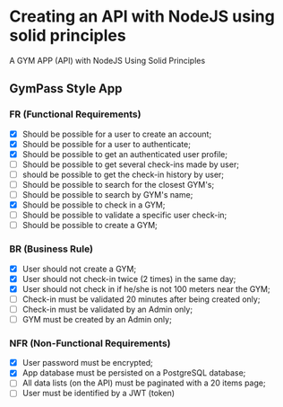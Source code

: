 # Creating an API with NodeJS using solid principles

A GYM APP (API) with NodeJS Using Solid Principles

## GymPass Style App

### FR (Functional Requirements)

- [x] Should be possible for a user to create an account;
- [x] Should be possible for a user to authenticate;
- [x] Should be possible to get an authenticated user profile;
- [ ] Should be possible to get several check-ins made by user;
- [ ] should be possible to get the check-in history by user;
- [ ] Should be possible to search for the closest GYM's;
- [ ] Should be possible to search by GYM's name;
- [x] Should be possible to check in a GYM;
- [ ] Should be possible to validate a specific user check-in;
- [ ] Should be possible to create a GYM;

### BR (Business Rule)

- [x] User should not create a GYM;
- [x] User should not check-in twice (2 times) in the same day;
- [x] User should not check in if he/she is not 100 meters near the GYM;
- [ ] Check-in must be validated 20 minutes after being created only;
- [ ] Check-in must be validated by an Admin only;
- [ ] GYM must be created by an Admin only;

### NFR (Non-Functional Requirements)

- [x] User password must be encrypted;
- [x] App database must be persisted on a PostgreSQL database;
- [ ] All data lists (on the API) must be paginated with a 20 items page;
- [ ] User must be identified by a JWT (token)
